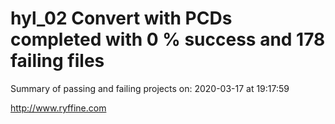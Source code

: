 # hyl_02 Convert with PCDs completed with 0 % success and 178 failing files

Summary of passing and failing projects on: 2020-03-17 at 19:17:59

http://www.ryffine.com
